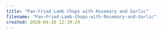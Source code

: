 ```yaml
---
title: "Pan-Fried Lamb Chops with Rosemary and Garlic"
filename: "Pan-Fried-Lamb-Chops-with-Rosemary-and-Garlic"
created: 2020-04-16 12:39:24
---
```

